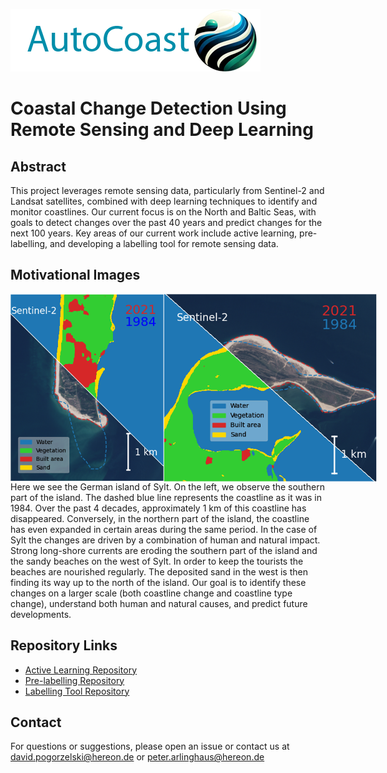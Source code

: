 ![Project Logo](./autocoast.png)

# Coastal Change Detection Using Remote Sensing and Deep Learning

## Abstract
This project leverages remote sensing data, particularly from Sentinel-2 and Landsat satellites, combined with deep learning techniques to identify and monitor coastlines. Our current focus is on the North and Baltic Seas, with goals to detect changes over the past 40 years and predict changes for the next 100 years. Key areas of our current work include active learning, pre-labelling, and developing a labelling tool for remote sensing data.

## Motivational Images
<!-- [![IVideo labelling tool](https://img.youtube.com/vi/YOUTUBE_VIDEO_ID_HERE/0.jpg)](https://www.youtube.com/watch?v=10l3KO1hJqc)
[![IVideo labelling tool](https://img.youtube.com/vi/YOUTUBE_VIDEO_ID_HERE/0.jpg)](https://youtu.be/ZnE89922YqQ) -->
<!-- ![Northern part of the island Sylt](./example2.png)
![Southern part of the island Sylt](./example1.png) -->
<div style="display: flex">
<img src="example2.png" alt="Description" height="300">
<img src="example1.png" alt="Description" height="300">
</div


Here we see the German island of Sylt. On the left, we observe the southern part of the island. The dashed blue line represents the coastline as it was in 1984. Over the past 4 decades, approximately 1 km of this coastline has disappeared. Conversely, in the northern part of the island, the coastline has even expanded in certain areas during the same period. In the case of Sylt the changes are driven by a combination of human and natural impact. Strong long-shore currents are eroding the southern part of the island and the sandy beaches on the west of Sylt. In order to keep the tourists the beaches are nourished regularly. The deposited sand in the west is then finding its way up to the north of the island. Our goal is to identify these changes on a larger scale (both coastline change and coastline type change), understand both human and natural causes, and predict future developments.

## Repository Links
- [Active Learning Repository](https://github.com/autocoast/active-learning-sentinel-s2.git)
- [Pre-labelling Repository](https://github.com/yourusername/pre-labelling-repo)
- [Labelling Tool Repository](https://github.com/autocoast/remote-sensing-labelling-tool)

## Contact
For questions or suggestions, please open an issue or contact us at david.pogorzelski@hereon.de or peter.arlinghaus@hereon.de

